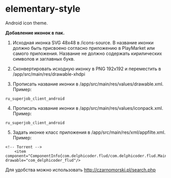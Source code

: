 # elementary-style
Android icon theme.

<b>Добавление иконок в пак.</b>

1. Исходная иконка SVG 48x48 в /icons-source. В название иконки должно быть присвоено согласно приложению в PlayMarket или самого приложения. Название не должно содержать кирилических символов и заглавных букв.

2. Сконвертировать исходную иконку в PNG 192x192 и переместить в /app/src/main/res/drawable-xhdpi

3. Прописать название иконки в /app/src/main/res/values/drawable.xml.
Пример:
```
ru_superjob_client_android
```
4. Прописать название иконки в /app/src/main/res/values/iconpack.xml.
Пример:
```
ru_superjob_client_android
```
5. Задать иконке класс приложения в /app/src/main/res/xml/appfilte.xml.
Пример:
```
<!-- Torrent -->
    <item component="ComponentInfo{com.delphicoder.flud/com.delphicoder.flud.MainActivity}" drawable="com_delphicoder_flud"/>
```
Для удобства можно использовать http://czarnomorski.pl/search.php
